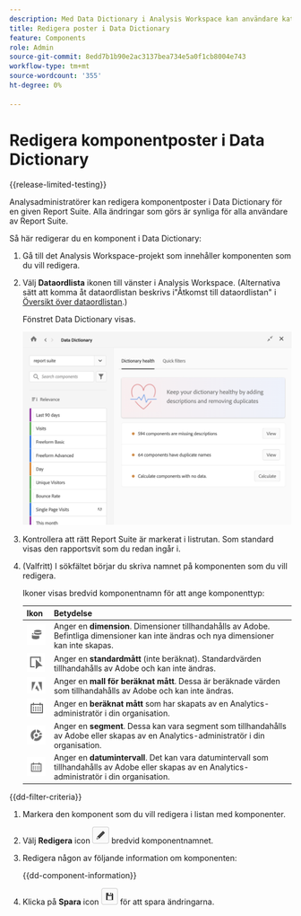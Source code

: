 ```yaml
---
description: Med Data Dictionary i Analysis Workspace kan användare katalogisera och hålla reda på de olika komponenterna i Analysis Workspace, inklusive deras avsedda användning, som är godkända, som är dubbletter osv.
title: Redigera poster i Data Dictionary
feature: Components
role: Admin
source-git-commit: 8edd7b1b90e2ac3137bea734e5a0f1cb8004e743
workflow-type: tm+mt
source-wordcount: '355'
ht-degree: 0%

---
```


# Redigera komponentposter i Data Dictionary

{{release-limited-testing}}

Analysadministratörer kan redigera komponentposter i Data Dictionary för en given Report Suite. Alla ändringar som görs är synliga för alla användare av Report Suite.

Så här redigerar du en komponent i Data Dictionary:

1. Gå till det Analysis Workspace-projekt som innehåller komponenten som du vill redigera.

1. Välj **Dataordlista** ikonen till vänster i Analysis Workspace. (Alternativa sätt att komma åt dataordlistan beskrivs i&quot;Åtkomst till dataordlistan&quot; i [Översikt över dataordlistan](/help/analyze/analysis-workspace/components/data-dictionary/data-dictionary-overview.md).)

   Fönstret Data Dictionary visas.

   ![Administratörsvy för datamordlista](assets/data-dictionary-admin.png)

1. Kontrollera att rätt Report Suite är markerat i listrutan. Som standard visas den rapportsvit som du redan ingår i.

1. (Valfritt) I sökfältet börjar du skriva namnet på komponenten som du vill redigera.

   Ikoner visas bredvid komponentnamn för att ange komponenttyp:

   | Ikon | Betydelse |
   |---------|----------|
   | ![Dimension, ikon](assets/dimension-icon.png) | Anger en **dimension**. Dimensioner tillhandahålls av Adobe. Befintliga dimensioner kan inte ändras och nya dimensioner kan inte skapas. |
   | ![Mätningsikon](assets/default-metric-icon.png) | Anger en **standardmått** (inte beräknat). Standardvärden tillhandahålls av Adobe och kan inte ändras. |
   | ![Adobe, ikon](assets/default-calc-metric-icon.png) | Anger en **mall för beräknat mått**. Dessa är beräknade värden som tillhandahålls av Adobe och kan inte ändras. |
   | ![Beräkningsikon](assets/calculated-metric-icon-created.png) | Anger en **beräknat mått** som har skapats av en Analytics-administratör i din organisation. <!-- Delete all the comments... Components with this icon can be modified by an Analytics administrator. New calculated metrics can be created by an Analytics administrator, as described in [Metrics](/help/analyze/analysis-workspace/components/apply-create-metrics.md). --> |
   | ![Segmentikon](assets/segment-icon.png) | Anger en **segment**. Dessa kan vara segment som tillhandahålls av Adobe eller skapas av en Analytics-administratör i din organisation.<!-- Segments that were created byComponents with this icon can be modified by an Analytics administrator, as described in [Edit component entries in the Data Dictionary](/help/analyze/analysis-workspace/components/data-dictionary/edit-entries-data-dictionary.md). New calculated metrics can also be created by an Analytics administrator, as described in [Metrics](/help/analyze/analysis-workspace/components/apply-create-metrics.md). --> |
   | ![Ikon för datumintervall](assets/date-range-icon.png) | Anger en **datumintervall**. Det kan vara datumintervall som tillhandahålls av Adobe eller skapas av en Analytics-administratör i din organisation. <!-- Components with this icon can be modified by an Analytics administrator. New date ranges can also be created by an Analytics administrator, as described in [Create custom date ranges](/help/analyze/analysis-workspace/components/calendar-date-ranges/custom-date-ranges.md). --> |

{{dd-filter-criteria}}

1. Markera den komponent som du vill redigera i listan med komponenter.

1. Välj **Redigera** icon ![Ikon för redigering av dataordlista](assets/data-dictionary-edit-icon.png) bredvid komponentnamnet.

1. Redigera någon av följande information om komponenten:

   {{dd-component-information}}

1. Klicka på **Spara** icon ![Ikonen Spara i datamordlista](assets/data-dictionary-save-icon.png) för att spara ändringarna.
